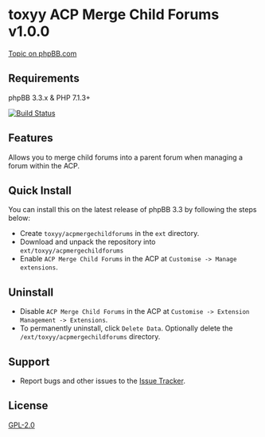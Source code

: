 # toxyy ACP Merge Child Forums v1.0.0

[Topic on phpBB.com](https://www.phpbb.com/community/viewtopic.php?t=2566181)

## Requirements

phpBB 3.3.x & PHP 7.1.3+

[![Build Status](https://travis-ci.org/toxyy/acpmergechildforums.svg?branch=master)](https://travis-ci.org/toxyy/acpmergechildforums)
## Features

Allows you to merge child forums into a parent forum when managing a forum within the ACP.

## Quick Install

You can install this on the latest release of phpBB 3.3 by following the steps below:

* Create `toxyy/acpmergechildforums` in the `ext` directory.
* Download and unpack the repository into `ext/toxyy/acpmergechildforums`
* Enable `ACP Merge Child Forums` in the ACP at `Customise -> Manage extensions`.

## Uninstall

* Disable `ACP Merge Child Forums` in the ACP at `Customise -> Extension Management -> Extensions`.
* To permanently uninstall, click `Delete Data`. Optionally delete the `/ext/toxyy/acpmergechildforums` directory.

## Support

* Report bugs and other issues to the [Issue Tracker](https://github.com/toxyy/acpmergechildforums/issues).

## License

[GPL-2.0](license.txt)
